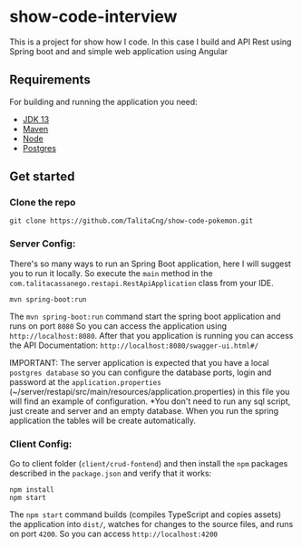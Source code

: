 # show-code-interview

This is a project for show how I code. In this case I build and API Rest using Spring boot and and simple web application using Angular

## Requirements

For building and running the application you need:

- [JDK 13](https://www.oracle.com/java/technologies/javase-jdk13-downloads.html)
- [Maven](https://maven.apache.org)
- [Node](https://nodejs.org/en/)
- [Postgres](https://www.postgresql.org/)

## Get started

### Clone the repo

```shell
git clone https://github.com/TalitaCng/show-code-pokemon.git
```

### Server Config: 
There's so many ways to run an Spring Boot application, here I will suggest you to run it locally. So execute the `main` method in the `com.talitacassanego.restapi.RestApiApplication` class from your IDE.

```shell
mvn spring-boot:run
```
The `mvn spring-boot:run` command start the spring boot application and runs on port `8080` So you can access the application using `http://localhost:8080`.
After that you application is running you can access the API Documentation: `http://localhost:8080/swagger-ui.html#/`

IMPORTANT: The server application is expected that you have a local `postgres database` so you can configure the database ports, login and password at the `application.properties` (~/server/restapi/src/main/resources/application.properties) in this file you will find an example of configuration.
*You don't need to run any sql script, just create and server and an empty database. When you run the spring application the tables will be create automatically.


### Client Config: 
Go to client folder (`client/crud-fontend`) and then install the `npm` packages described in the `package.json` and verify that it works:
```shell
npm install
npm start
```
The `npm start` command builds (compiles TypeScript and copies assets) the application into `dist/`, watches for changes to the source files, and runs on port `4200`. So you can access `http://localhost:4200`
